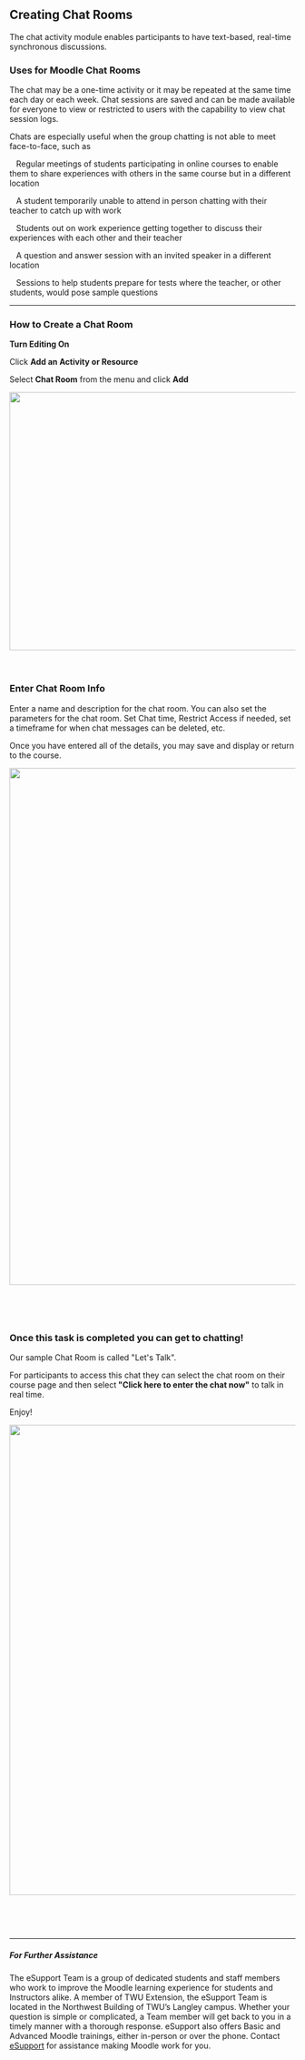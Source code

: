 <div class="clarify-article">
<h2 class="clarify-article-title">Creating Chat Rooms</h2>

<div class="clarify-article-description">
<p>The chat activity module enables participants to have text-based, real-time synchronous discussions.</p>
</div>

<div class="clarify-steps-container">
<div class="clarify-step-container" id="clarify-step-1">
<h3 class="clarify-step-title">Uses for Moodle Chat Rooms</h3>

<div class="clarify-step-instructions">
<p>The chat may be a one-time activity or it may be repeated at the same time each day or each week. Chat sessions are saved and can be made available for everyone to view or restricted to users with the capability to view chat session logs.</p>

<p>Chats are especially useful when the group chatting is not able to meet face-to-face, such as</p>

<p>&nbsp; &nbsp;Regular meetings of students participating in online courses to enable them to share experiences with others in the same course but in a different location</p>

<p>&nbsp; &nbsp;A student temporarily unable to attend in person chatting with their teacher to catch up with work</p>

<p>&nbsp; &nbsp;Students out on work experience getting together to discuss their experiences with each other and their teacher</p>

<p>&nbsp; &nbsp;A question and answer session with an invited speaker in a different location</p>

<p>&nbsp; &nbsp;Sessions to help students prepare for tests where the teacher, or other students, would pose sample questions</p>
</div>
</div>

<div class="clarify-clear">
<hr /></div>

<div class="clarify-step-container" id="clarify-step-2">
<h3 class="clarify-step-title">How to Create a Chat Room</h3>

<div class="clarify-step-instructions">
<p><strong>Turn Editing On</strong></p>

<p>Click <strong>Add an Activity or Resource</strong></p>

<p>Select <strong>Chat Room</strong> from the menu and click <strong>Add</strong></p>
</div>

<div class="clarify-step-image-wrapper">
<div class="clarify-step-image-container"><img alt="" class="clarify-step-image" height="454" src="http://media.screensteps.me/e-support/9qxgpk/how-to-create-a-chat-room.png?1495746503" width="560" /></div>
</div>
</div>

<div class="clarify-clear">&nbsp;</div>

<div class="clarify-clear">&nbsp;</div>

<div class="clarify-step-container" id="clarify-step-3">
<h3 class="clarify-step-title">Enter Chat Room Info</h3>

<div class="clarify-step-instructions">
<p>Enter a name and description for the chat room. You can also set the parameters for the chat room. Set Chat time, Restrict Access if needed, set a timeframe for when chat messages can be deleted, etc.</p>

<p>Once you have entered all of the details, you may save and display or return to the course. &nbsp;</p>
</div>

<div class="clarify-step-image-wrapper">
<div class="clarify-step-image-container"><img alt="" class="clarify-step-image" height="909" src="http://media.screensteps.me/e-support/9qxgpk/enter-chat-room-info.png?1495746504" width="902" /></div>
</div>
</div>

<div class="clarify-clear">&nbsp;</div>

<div class="clarify-step-container" id="clarify-step-6">
<h3 class="clarify-step-title">&nbsp;</h3>

<h3 class="clarify-step-title">Once this task is completed you can get to chatting!</h3>

<div class="clarify-step-instructions">
<p>Our sample Chat Room is called &quot;Let&#39;s Talk&quot;.</p>

<p>For participants to access this chat they can select the chat room on their course page and then select<strong> &quot;Click here to enter the chat now&quot;</strong> to talk in real time.</p>

<p>Enjoy!</p>
</div>

<div class="clarify-step-image-wrapper">
<div class="clarify-step-image-container"><img alt="" class="clarify-step-image" height="827" src="http://media.screensteps.me/e-support/9qxgpk/once-this-task-is-completed-you-can-get-to-chatting-.png?1495746505" width="875" /></div>
</div>
</div>

<div class="clarify-clear">&nbsp;</div>

<div class="clarify-step-container" id="clarify-step-4">
<h3 class="clarify-step-title">&nbsp;</h3>

---

##### For Further Assistance

The eSupport Team is a group of dedicated students and staff members who work to improve the Moodle learning experience for students and Instructors alike. A member of TWU Extension, the eSupport Team is located in the Northwest Building of TWU’s Langley campus. Whether your question is simple or complicated, a Team member will get back to you in a timely manner with a thorough response. eSupport also offers Basic and Advanced Moodle trainings, either in-person or over the phone. Contact [eSupport](https://trinitywestern.teamdynamix.com/TDClient/Requests/ServiceDet?ID=16141) for assistance making Moodle work for you.

